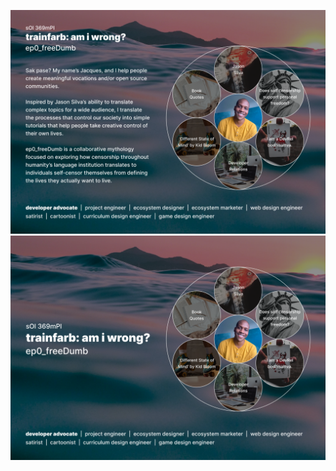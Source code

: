 ![Image](https://github.com/trainfarb/trainfarb/blob/main/3.2.0-intend-design---v2myHome/3.2.2-components---v2gr2body/sol-369mpi-portfolio-presentation-header-details---trainfarb-ep0-freedumb.png)
![Image](https://github.com/trainfarb/trainfarb/blob/main/3.2.0-intend-design---v2myHome/3.2.2-components---v2gr2body/sol-369mpi-portfolio-presentation-header---trainfarb-ep0-freedumb.png)
